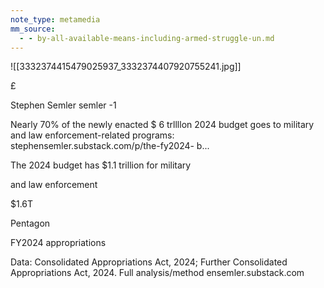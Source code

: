```yaml
---
note_type: metamedia
mm_source:
  - - by-all-available-means-including-armed-struggle-un.md
---
```


![[3332374415479025937_3332374407920755241.jpg]]

£

Stephen Semler semler -1

Nearly 70% of the newly enacted $ 6 trllllon
2024 budget goes to military and law
enforcement-related programs:
stephensemler.substack.com/p/the-fy2024-
b...

The 2024 budget has $1.1 trillion for military

and law enforcement

$1.6T

Pentagon

FY2024 appropriations

Data: Consolidated Appropriations Act, 2024; Further Consolidated Appropriations
Act, 2024. Full analysis/method ensemler.substack.com


